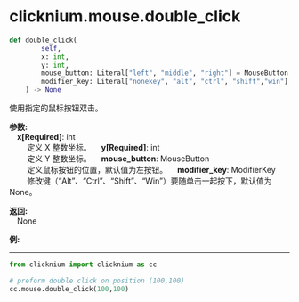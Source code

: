 
# clicknium.mouse.double_click

``` python 
def double_click(
        self, 
        x: int, 
        y: int, 
        mouse_button: Literal["left", "middle", "right"] = MouseButton.Left,
        modifier_key: Literal["nonekey", "alt", "ctrl", "shift","win"]  = ModifierKey.NoneKey
    ) -> None
```  

使用指定的鼠标按钮双击。

**参数:**  
    &emsp;**x[Required]**: int  
        &emsp;&emsp; 定义 X 整数坐标。
    &emsp;**y[Required]**: int  
        &emsp;&emsp; 定义 Y 整数坐标。
    &emsp;**mouse_button**: MouseButton  
        &emsp;&emsp; 定义鼠标按钮的位置，默认值为左按钮。
    &emsp;**modifier_key**: ModifierKey  
        &emsp;&emsp; 修改键（“Alt”、“Ctrl”、“Shift”、“Win”）要随单击一起按下，默认值为 None。

**返回:**  
    &emsp;None

**例:**
***
```python
from clicknium import clicknium as cc

# preform double click on position (100,100)
cc.mouse.double_click(100,100)

```